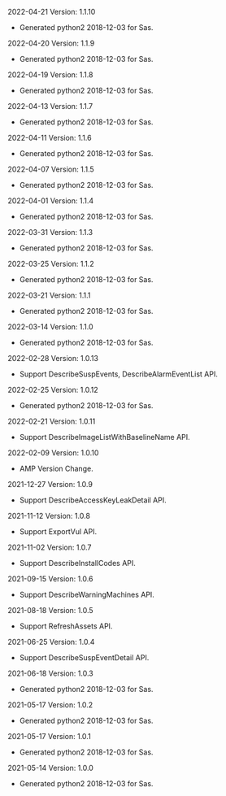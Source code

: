 2022-04-21 Version: 1.1.10
- Generated python2 2018-12-03 for Sas.

2022-04-20 Version: 1.1.9
- Generated python2 2018-12-03 for Sas.

2022-04-19 Version: 1.1.8
- Generated python2 2018-12-03 for Sas.

2022-04-13 Version: 1.1.7
- Generated python2 2018-12-03 for Sas.

2022-04-11 Version: 1.1.6
- Generated python2 2018-12-03 for Sas.

2022-04-07 Version: 1.1.5
- Generated python2 2018-12-03 for Sas.

2022-04-01 Version: 1.1.4
- Generated python2 2018-12-03 for Sas.

2022-03-31 Version: 1.1.3
- Generated python2 2018-12-03 for Sas.

2022-03-25 Version: 1.1.2
- Generated python2 2018-12-03 for Sas.

2022-03-21 Version: 1.1.1
- Generated python2 2018-12-03 for Sas.

2022-03-14 Version: 1.1.0
- Generated python2 2018-12-03 for Sas.

2022-02-28 Version: 1.0.13
- Support DescribeSuspEvents, DescribeAlarmEventList API.

2022-02-25 Version: 1.0.12
- Generated python2 2018-12-03 for Sas.

2022-02-21 Version: 1.0.11
- Support DescribeImageListWithBaselineName API.

2022-02-09 Version: 1.0.10
- AMP Version Change.

2021-12-27 Version: 1.0.9
- Support DescribeAccessKeyLeakDetail API.

2021-11-12 Version: 1.0.8
- Support ExportVul API.

2021-11-02 Version: 1.0.7
- Support DescribeInstallCodes API.

2021-09-15 Version: 1.0.6
- Support DescribeWarningMachines API.

2021-08-18 Version: 1.0.5
- Support RefreshAssets API.

2021-06-25 Version: 1.0.4
- Support DescribeSuspEventDetail API.

2021-06-18 Version: 1.0.3
- Generated python2 2018-12-03 for Sas.

2021-05-17 Version: 1.0.2
- Generated python2 2018-12-03 for Sas.

2021-05-17 Version: 1.0.1
- Generated python2 2018-12-03 for Sas.

2021-05-14 Version: 1.0.0
- Generated python2 2018-12-03 for Sas.

